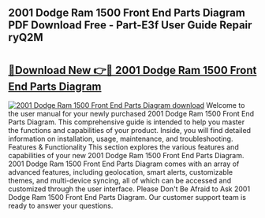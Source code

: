 ## 2001 Dodge Ram 1500 Front End Parts Diagram PDF Download Free - Part-E3f User Guide Repair ryQ2M

# <h2><a href="http://dfl68w.blite.top/?on=2001+Dodge+Ram+1500+Front+End+Parts+Diagram">🔗Download New 👉🔴 2001 Dodge Ram 1500 Front End Parts Diagram</a></h2>

[![2001 Dodge Ram 1500 Front End Parts Diagram download](https://i.imgur.com/lujVjoI.png)](http://dfl68w.blite.top/?on=2001+Dodge+Ram+1500+Front+End+Parts+Diagram)
Welcome to the user manual for your newly purchased 2001 Dodge Ram 1500 Front End Parts Diagram. This comprehensive guide is intended to help you master the functions and capabilities of your product. Inside, you will find detailed information on installation, usage, maintenance, and troubleshooting. Features & Functionality This section explores the various features and capabilities of your new 2001 Dodge Ram 1500 Front End Parts Diagram. 2001 Dodge Ram 1500 Front End Parts Diagram comes with an array of advanced features, including geolocation, smart alerts, customizable themes, and multi-device syncing, all of which can be accessed and customized through the user interface. Please Don't Be Afraid to Ask 2001 Dodge Ram 1500 Front End Parts Diagram. Our customer support team is ready to answer your questions.
